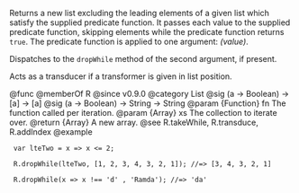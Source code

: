 Returns a new list excluding the leading elements of a given list which
satisfy the supplied predicate function. It passes each value to the supplied
predicate function, skipping elements while the predicate function returns
`true`. The predicate function is applied to one argument: *(value)*.

Dispatches to the `dropWhile` method of the second argument, if present.

Acts as a transducer if a transformer is given in list position.

@func
@memberOf R
@since v0.9.0
@category List
@sig (a -> Boolean) -> [a] -> [a]
@sig (a -> Boolean) -> String -> String
@param {Function} fn The function called per iteration.
@param {Array} xs The collection to iterate over.
@return {Array} A new array.
@see R.takeWhile, R.transduce, R.addIndex
@example

     var lteTwo = x => x <= 2;

     R.dropWhile(lteTwo, [1, 2, 3, 4, 3, 2, 1]); //=> [3, 4, 3, 2, 1]

     R.dropWhile(x => x !== 'd' , 'Ramda'); //=> 'da'
